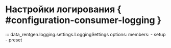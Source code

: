 # Настройки логирования { #configuration-consumer-logging }

::: data_rentgen.logging.settings.LoggingSettings
    options:
        members:
            - setup
            - preset
